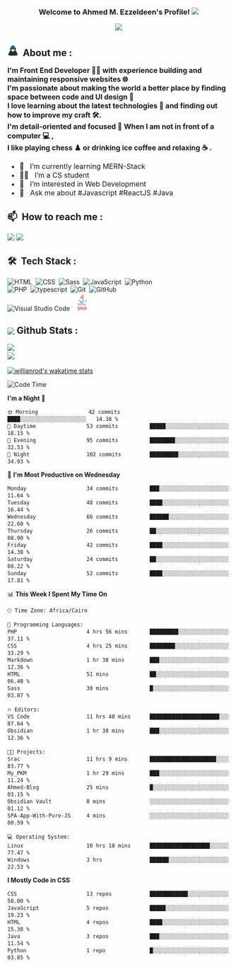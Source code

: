 <h3 align="center">
  Welcome to Ahmed M. Ezzeldeen's Profile!
  <img src="https://media.giphy.com/media/hvRJCLFzcasrR4ia7z/giphy.gif" width="28">
</h3>

<!-- Typing SVG by DenverCoder1 - https://github.com/DenverCoder1/readme-typing-svg -->
<p align="center">
  <a href="https://github.com/DenverCoder1/readme-typing-svg"><img src="https://readme-typing-svg.herokuapp.com/?lines=I'm%20Junior%20Software%20Engineer%20👨‍💻;I'm%20Front-End%20developer;Always%20learning%20new%20things&font=Fira%20Code&center=true&width=440&height=45&color=2196f3&vCenter=true&size=24"></a>
</p>

## <img src ="https://github.com/0xAbdulKhalid/0xAbdulKhalid/raw/main/assets/mdImages/about_me.gif" width=25px> &nbsp;About me :

<p Style="font-size:16px; font-weight:bold; ">
I'm Front End Developer 🧑‍💻 with experience building and maintaining responsive websites 🌐<br>
I'm passionate about making the world a better place by finding space between code and UI design 🎨<br>
I love learning about the latest technologies 🚀 and finding out how to improve my craft 🛠️.<br> I'm detail-oriented and focused 🤏 
When I am not in front of a computer 💻️ ,<br> I like playing chess ♟️ or drinking ice coffee and relaxing ☕️ .
</p>

<ul style="font-size:16px">
<li>🌱 &nbsp; I’m currently learning MERN-Stack</li>
<li>👨‍💻 &nbsp; I’m a CS student</li>
<li>👀 &nbsp; I’m interested in Web Development</li>
<li>💬 &nbsp; Ask me about #Javascript #ReactJS #Java</li>
</ul>

## 📫 &nbsp;How to reach me :

<a href="https://www.linkedin.com/in/ahmed3zzeldeen/" target="_blank"><img src="https://img.shields.io/badge/-Ahmed%20M.%20Ezzeldeen-0077B5?style=for-the-badge&logo=Linkedin&logoColor=white"/></a>
<a href="https://telegram.me/Ahmed3zzeldeen" target="_blank"><img src="https://img.shields.io/badge/-Ahmed%20M.%20Ezzeldeen-0077B5?style=for-the-badge&logo=Telegram&logoColor=white"/></a>

## 🛠 &nbsp;Tech Stack :

![HTML](https://img.shields.io/badge/HTML5-E34F26?style=for-the-badge&logo=html5&logoColor=white)&nbsp;
![CSS](https://img.shields.io/badge/CSS3-1572B6?style=for-the-badge&logo=css3&logoColor=white)&nbsp;
![Sass](https://img.shields.io/badge/Sass-CC6699?style=for-the-badge&logo=sass&logoColor=white)&nbsp;
![JavaScript](https://img.shields.io/badge/JavaScript-323330?style=for-the-badge&logo=javascript&logoColor=F7DF1E)&nbsp;
![Python](https://img.shields.io/badge/Python-FFD43B?style=for-the-badge&logo=python&logoColor=blue)&nbsp;<br>
![PHP](https://img.shields.io/badge/PHP-777BB4?style=for-the-badge&logo=php&logoColor=white)&nbsp;
![typescript](https://img.shields.io/badge/TypeScript-05122A?style=for-the-badge&logo=typescript&logoColor=white)&nbsp;
![Git](https://img.shields.io/badge/GIT-E44C30?style=for-the-badge&logo=git&logoColor=white)&nbsp;
![GitHub](https://img.shields.io/badge/GitHub-100000?style=for-the-badge&logo=github&logoColor=white)&nbsp;<br>
![Visual Studio Code](https://img.shields.io/badge/VSCode-0078D4?style=for-the-badge&logo=visual%20studio%20code&logoColor=white)&nbsp;
<a href="https://www.java.com" target="_blank"> <img src="https://raw.githubusercontent.com/devicons/devicon/master/icons/java/java-original-wordmark.svg" alt="java" width="40" height="40"/></a>

<!-- ![Figma](https://img.shields.io/badge/figma-05122A.svg?style=for-the-badge&logo=figma&logoColor=white) -->

## <img src = "https://media.giphy.com/media/iY8CRBdQXODJSCERIr/giphy.gif" align="center" width ="30px"> Github Stats :

![](https://github-readme-stats.vercel.app/api?username=Ahmed3zzeldeen&theme=tokyonight&hide_border=false&include_all_commits=false&count_private=false)<br/>
![](https://github-readme-streak-stats.herokuapp.com/?user=Ahmed3zzeldeen&theme=tokyonight&hide_border=false)<br/>

[![willianrod's wakatime stats](https://github-readme-stats.vercel.app/api/wakatime?username=ahmed3zzeldeen&layout=compact)](https://github.com/anuraghazra/github-readme-stats)

<!--START_SECTION:waka-->
![Code Time](http://img.shields.io/badge/Code%20Time-545%20hrs%2022%20mins-blue)

**I'm a Night 🦉** 

```text
🌞 Morning                42 commits          ████░░░░░░░░░░░░░░░░░░░░░   14.38 % 
🌆 Daytime                53 commits          █████░░░░░░░░░░░░░░░░░░░░   18.15 % 
🌃 Evening                95 commits          ████████░░░░░░░░░░░░░░░░░   32.53 % 
🌙 Night                  102 commits         █████████░░░░░░░░░░░░░░░░   34.93 % 
```
📅 **I'm Most Productive on Wednesday** 

```text
Monday                   34 commits          ███░░░░░░░░░░░░░░░░░░░░░░   11.64 % 
Tuesday                  48 commits          ████░░░░░░░░░░░░░░░░░░░░░   16.44 % 
Wednesday                66 commits          ██████░░░░░░░░░░░░░░░░░░░   22.60 % 
Thursday                 26 commits          ██░░░░░░░░░░░░░░░░░░░░░░░   08.90 % 
Friday                   42 commits          ████░░░░░░░░░░░░░░░░░░░░░   14.38 % 
Saturday                 24 commits          ██░░░░░░░░░░░░░░░░░░░░░░░   08.22 % 
Sunday                   52 commits          ████░░░░░░░░░░░░░░░░░░░░░   17.81 % 
```


📊 **This Week I Spent My Time On** 

```text
🕑︎ Time Zone: Africa/Cairo

💬 Programming Languages: 
PHP                      4 hrs 56 mins       █████████░░░░░░░░░░░░░░░░   37.11 % 
CSS                      4 hrs 25 mins       ████████░░░░░░░░░░░░░░░░░   33.29 % 
Markdown                 1 hr 38 mins        ███░░░░░░░░░░░░░░░░░░░░░░   12.36 % 
HTML                     51 mins             ██░░░░░░░░░░░░░░░░░░░░░░░   06.48 % 
Sass                     30 mins             █░░░░░░░░░░░░░░░░░░░░░░░░   03.87 % 

🔥 Editors: 
VS Code                  11 hrs 40 mins      ██████████████████████░░░   87.64 % 
Obsidian                 1 hr 38 mins        ███░░░░░░░░░░░░░░░░░░░░░░   12.36 % 

🐱‍💻 Projects: 
Srac                     11 hrs 9 mins       █████████████████████░░░░   83.77 % 
My_PKM                   1 hr 29 mins        ███░░░░░░░░░░░░░░░░░░░░░░   11.24 % 
Ahmed-Blog               25 mins             █░░░░░░░░░░░░░░░░░░░░░░░░   03.15 % 
Obsidian Vault           8 mins              ░░░░░░░░░░░░░░░░░░░░░░░░░   01.12 % 
SPA-App-With-Pure-JS     4 mins              ░░░░░░░░░░░░░░░░░░░░░░░░░   00.59 % 

💻 Operating System: 
Linux                    10 hrs 18 mins      ███████████████████░░░░░░   77.47 % 
Windows                  3 hrs               ██████░░░░░░░░░░░░░░░░░░░   22.53 % 
```

**I Mostly Code in CSS** 

```text
CSS                      13 repos            ████████████░░░░░░░░░░░░░   50.00 % 
JavaScript               5 repos             █████░░░░░░░░░░░░░░░░░░░░   19.23 % 
HTML                     4 repos             ████░░░░░░░░░░░░░░░░░░░░░   15.38 % 
Java                     3 repos             ███░░░░░░░░░░░░░░░░░░░░░░   11.54 % 
Python                   1 repo              █░░░░░░░░░░░░░░░░░░░░░░░░   03.85 % 
```




<!--END_SECTION:waka-->
